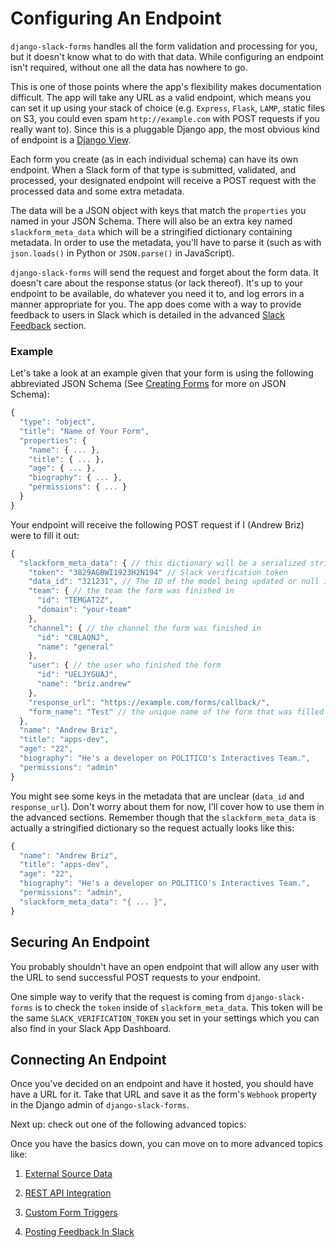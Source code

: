 # Configuring An Endpoint

`django-slack-forms` handles all the form validation and processing for you, but it doesn't know what to do with that data. While configuring an endpoint isn't required, without one all the data has nowhere to go.

This is one of those points where the app's flexibility makes documentation difficult. The app will take any URL as a valid endpoint, which means you can set it up using your stack of choice (e.g. `Express`, `Flask`, `LAMP`, static files on S3, you could even spam `http://example.com` with POST requests if you really want to). Since this is a pluggable Django app, the most obvious kind of endpoint is a [Django View](https://docs.djangoproject.com/en/2.1/topics/http/views/).

Each form you create (as in each individual schema) can have its own endpoint. When a Slack form of that type is submitted, validated, and processed, your designated endpoint will receive a POST request with the processed data and some extra metadata.

The data will be a JSON object with keys that match the `properties` you named in your JSON Schema. There will also be an extra key named `slackform_meta_data` which will be a stringified dictionary containing metadata. In order to use the metadata, you'll have to parse it (such as with `json.loads()` in Python or `JSON.parse()` in JavaScript).

`django-slack-forms` will send the request and forget about the form data. It doesn't care about the response status (or lack thereof). It's up to your endpoint to be available, do whatever you need it to, and log errors in a manner appropriate for you. The app does come with a way to provide feedback to users in Slack which is detailed in the advanced [Slack Feedback](Slack-Feedback.md) section.

### Example
Let's take a look at an example given that your form is using the following abbreviated JSON Schema (See [Creating Forms](Creating-Forms.md) for more on JSON Schema):

```javascript
{
  "type": "object",
  "title": "Name of Your Form",
  "properties": {
    "name": { ... },
    "title": { ... },
    "age": { ... },
    "biography": { ... },
    "permissions": { ... }
  }
}
```

Your endpoint will receive the following POST request if I (Andrew Briz) were to fill it out:

```javascript
{
  "slackform_meta_data": { // this dictionary will be a serialized string
    "token": "3829AGBWI1923H2N194" // Slack verification token
    "data_id": "321231", // The ID of the model being updated or null in POST requests
    "team": { // the team the form was finished in
      "id": "TEMGAT2Z",
      "domain": "your-team"
    },
    "channel": { // the channel the form was finished in
      "id": "C8LAQNJ",
      "name": "general"
    },
    "user": { // the user who finished the form
      "id": "UELJYGUAJ",
      "name": "briz.andrew"
    },
    "response_url": "https://example.com/forms/callback/",
    "form_name": "Test" // the unique name of the form that was filled out
  },
  "name": "Andrew Briz",
  "title": "apps-dev",
  "age": "22",
  "biography": "He's a developer on POLITICO's Interactives Team.",
  "permissions": "admin"
}
```

You might see some keys in the metadata that are unclear (`data_id` and `response_url`). Don't worry about them for now, I'll cover how to use them in the advanced sections. Remember though that the `slackform_meta_data` is actually a stringified dictionary so the request actually looks like this:

```javascript
{
  "name": "Andrew Briz",
  "title": "apps-dev",
  "age": "22",
  "biography": "He's a developer on POLITICO's Interactives Team.",
  "permissions": "admin",
  "slackform_meta_data": "{ ... }",
}
```

## Securing An Endpoint

You probably shouldn't have an open endpoint that will allow any user with the URL to send successful POST requests to your endpoint.

One simple way to verify that the request is coming from `django-slack-forms` is to check the `token` inside of `slackform_meta_data`. This token will be the same `SLACK_VERIFICATION_TOKEN` you set in your settings which you can also find in your Slack App Dashboard.

## Connecting An Endpoint
Once you've decided on an endpoint and have it hosted, you should have have a URL for it. Take that URL and save it as the form's `Webhook` property in the Django admin of `django-slack-forms`.

Next up: check out one of the following advanced topics:

Once you have the basics down, you can move on to more advanced topics like:

1. [External Source Data](Configuring-Source-Data.md)

2. [REST API Integration](Integrating-An-API.md)

3. [Custom Form Triggers](Custom-Form-Triggers.md)

4. [Posting Feedback In Slack](Slack-Feedback.md)
